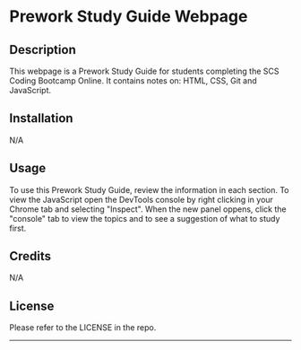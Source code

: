 # Prework Study Guide Webpage

## Description

This webpage is a Prework Study Guide for students completing the SCS Coding Bootcamp Online. It contains notes on: HTML, CSS, Git and JavaScript.


## Installation

N/A

## Usage

To use this Prework Study Guide, review the information in each section. To view the JavaScript open the DevTools console by right clicking in your Chrome tab and selecting "Inspect". When the new panel oppens, click the "console" tab to view the topics and to see a suggestion of what to study first. 



## Credits

N/A

## License

Please refer to the LICENSE in the repo.

---